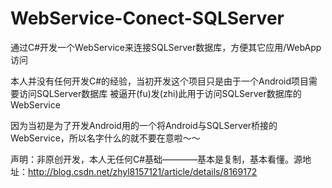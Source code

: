 # WebService-Conect-SQLServer
通过C#开发一个WebService来连接SQLServer数据库，方便其它应用/WebApp访问

本人并没有任何开发C#的经验，当初开发这个项目只是由于一个Android项目需要访问SQLServer数据库
被逼开(fu)发(zhi)此用于访问SQLServer数据库的WebService

因为当初是为了开发Android用的一个将Android与SQLServer桥接的WebService，所以名字什么的就不要在意啦～～

声明：非原创开发，本人无任何C#基础————基本是复制，基本看懂。源地址：http://blog.csdn.net/zhyl8157121/article/details/8169172
